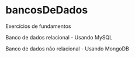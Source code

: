 # bancosDeDados

Exercícios de fundamentos

Banco de dados relacional - Usando MySQL

Banco de dados não relacional - Usando MongoDB
